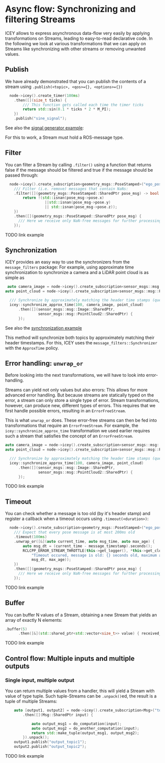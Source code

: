 # Async flow: Synchronizing and filtering Streams

ICEY allows to express asynchronous data-flow very easily by applying transformations on Streams, leading to easy-to-read declarative code. 
In the following we look at various transformations that we can apply on Streams like  synchronizing with other streams or removing unwanted values.

## Publish

We have already demonstrated that you can publish the contents of a stream using `.publish(<topic>, <qos>={}, <options>={})`

```cpp
  node->icey().create_timer(100ms)
    .then([](size_t ticks) {
        /// This function gets called each time the timer ticks
        return std::sin(0.1 * ticks * 2 * M_PI);
    })
    .publish("sine_signal");
```
See also the [signal generator example](../../icey_examples/src/signal_generator.cpp):

For this to work, a Stream must hold a ROS-message type. 

## Filter 

You can filter a Stream by calling `.filter()` using a function that returns false if the message should be filtered and true if the message should be passed through: 

```cpp
  node->icey().create_subscription<geometry_msgs::PoseStamped>("ego_pose")
    /// Filter (i.e. remove) messages that contain NaNs:
    .filter([](geometry_msgs::PoseStamped::SharedPtr pose_msg) -> bool {
        return !(std::isnan(pose_msg->pose.x) 
                  ||std::isnan(pose_msg->pose.y) 
                  || std::isnan(pose_msg->pose.z));
    })
    .then([](geometry_msgs::PoseStamped::SharedPtr pose_msg) {
      /// Here we receive only NaN-free messages for further processing
    });
```

TODO link example 


## Synchronization 

ICEY provides an easy way to use the synchronizers from the `message_filters` package: For example, using approximate time synchronization to synchronize a camera and a LiDAR point cloud is as simple as

```cpp
 auto camera_image = node->icey().create_subscription<sensor_msgs::msg::Image>("camera");
auto point_cloud = node->icey().create_subscription<sensor_msgs::msg::PointCloud2>("point_cloud");

  /// Synchronize by approximately matching the header time stamps (queue_size=100):
  icey::synchronize_approx_time(100, camera_image, point_cloud)
      .then([](sensor_msgs::msg::Image::SharedPtr,
               sensor_msgs::msg::PointCloud2::SharedPtr) {
      });
```

See also the [synchronization example](../../icey_examples/src/synchronization.cpp)

This method will synchronize both topics by approximately matching their header timestamps. For this, ICEY uses the `message_filters::Synchronizer` with the `ApproxTime` policy. 

## Error handling: `unwrap_or`

Before looking into the next transformations, we will have to look into error-handling. 

Streams can yield not only values but also errors: This allows for more advanced error handling. 
But because streams are statically typed on the error, a stream can only store a single type of error. 
Stream transformations, however, can produce new, different types of errors. This requires that we first handle possible errors, resulting in an `ErrorFreeStream`. 

This is what `unwrap_or` does. These error-free streams can then be fed into transformations that require an `ErrorFreeStream`. For example, the `icey::synchronize_approx_time` transformation we used earlier requires such a stream that satisfies the concept of an `ErrorFreeStream`.

```cpp
auto camera_image = node->icey().create_subscription<sensor_msgs::msg::Image>("camera");
auto point_cloud = node->icey().create_subscription<sensor_msgs::msg::PointCloud2>("point_cloud");

  /// Synchronize by approximately matching the header time stamps (queue_size=100):
  icey::synchronize_approx_time(100, camera_image, point_cloud)
      .then([](sensor_msgs::msg::Image::SharedPtr,
               sensor_msgs::msg::PointCloud2::SharedPtr) {
      });
```

TODO link example

## Timeout 

You can check whether a message is too old (by it's header stamp) and register a callback when a timeout occurs using `.timeout(<duration>)`:

```cpp
  node->icey().create_subscription<geometry_msgs::PoseStamped>("ego_pose")
    /// Expect that every pose message is at most 200ms old
    .timeout(100ms)
    .unwrap_or([&](auto current_time, auto msg_time, auto max_age) {
        auto msg_dt = (current_time - message_timestamp).seconds();
        RCLCPP_ERROR_STREAM_THROTTLE(this->get_logger(), *this->get_clock(), 1000, fmt::format(
            "Timeout occured, message is old: {} seconds old, maximum allowed is {} seconds",
            msg_dt, max_age));
    }) 
    .then([](geometry_msgs::PoseStamped::SharedPtr pose_msg) {
      /// Here we receive only NaN-free messages for further processing
    });
```
TODO link example

## Buffer 

You can buffer N values of a Stream, obtaining a new Stream that yields an array of exactly N elements: 
```cpp 
.buffer(5)
      .then([&](std::shared_ptr<std::vector<size_t>> value) { received_values.push_back(*value); });
``` 

TODO link example

## Control flow: Multiple inputs and multiple outputs

### Single input, multiple output

You can return multiple values from a handler, this will yield a Stream with value of type tuple. 
Such tuple-Streams can be `.unpack()`ed, the result is a tuple of multiple Streams: 

```cpp 
    auto [output1, output2] = node->icey().create_subscription<Msg>("topic", 1)
        .then([](Msg::SharedPtr input) {

            auto output_msg1 = do_computation(input);
            auto output_msg2 = do_another_computation(input);
            return std::make_tuple(output_msg1, output_msg2);
        }).unpack();
    output1.publish("output_topic1");
    output2.publish("output_topic2");
```

TODO link example